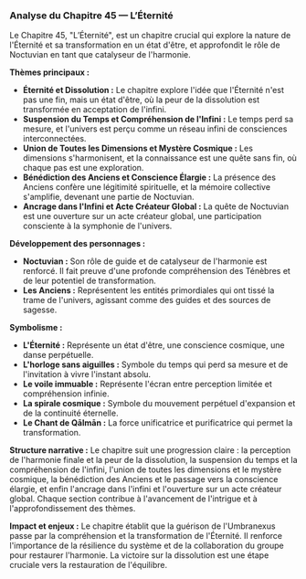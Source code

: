 ### Analyse du Chapitre 45 — L’Éternité

Le Chapitre 45, "L’Éternité", est un chapitre crucial qui explore la nature de l'Éternité et sa transformation en un état d'être, et approfondit le rôle de Noctuvian en tant que catalyseur de l'harmonie.

**Thèmes principaux :**
*   **Éternité et Dissolution :** Le chapitre explore l'idée que l'Éternité n'est pas une fin, mais un état d'être, où la peur de la dissolution est transformée en acceptation de l'infini.
*   **Suspension du Temps et Compréhension de l'Infini :** Le temps perd sa mesure, et l'univers est perçu comme un réseau infini de consciences interconnectées.
*   **Union de Toutes les Dimensions et Mystère Cosmique :** Les dimensions s'harmonisent, et la connaissance est une quête sans fin, où chaque pas est une exploration.
*   **Bénédiction des Anciens et Conscience Élargie :** La présence des Anciens confère une légitimité spirituelle, et la mémoire collective s'amplifie, devenant une partie de Noctuvian.
*   **Ancrage dans l'Infini et Acte Créateur Global :** La quête de Noctuvian est une ouverture sur un acte créateur global, une participation consciente à la symphonie de l'univers.

**Développement des personnages :**
*   **Noctuvian :** Son rôle de guide et de catalyseur de l'harmonie est renforcé. Il fait preuve d'une profonde compréhension des Ténèbres et de leur potentiel de transformation.
*   **Les Anciens :** Représentent les entités primordiales qui ont tissé la trame de l'univers, agissant comme des guides et des sources de sagesse.

**Symbolisme :**
*   **L'Éternité :** Représente un état d'être, une conscience cosmique, une danse perpétuelle.
*   **L'horloge sans aiguilles :** Symbole du temps qui perd sa mesure et de l'invitation à vivre l'instant absolu.
*   **Le voile immuable :** Représente l'écran entre perception limitée et compréhension infinie.
*   **La spirale cosmique :** Symbole du mouvement perpétuel d'expansion et de la continuité éternelle.
*   **Le Chant de Qālmān :** La force unificatrice et purificatrice qui permet la transformation.

**Structure narrative :**
Le chapitre suit une progression claire : la perception de l'harmonie finale et la peur de la dissolution, la suspension du temps et la compréhension de l'infini, l'union de toutes les dimensions et le mystère cosmique, la bénédiction des Anciens et le passage vers la conscience élargie, et enfin l'ancrage dans l'infini et l'ouverture sur un acte créateur global. Chaque section contribue à l'avancement de l'intrigue et à l'approfondissement des thèmes.

**Impact et enjeux :**
Le chapitre établit que la guérison de l'Umbranexus passe par la compréhension et la transformation de l'Éternité. Il renforce l'importance de la résilience du système et de la collaboration du groupe pour restaurer l'harmonie. La victoire sur la dissolution est une étape cruciale vers la restauration de l'équilibre.